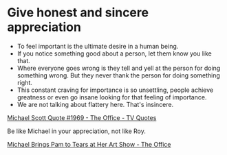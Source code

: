 # Give honest and sincere appreciation

- To feel important is the ultimate desire in a human being.
- If you notice something good about a person, let them know you like that.
- Where everyone goes wrong is they tell and yell at the person for doing something wrong. But they never thank the person for doing something right.
- This constant craving for importance is so unsettling, people achieve greatness or even go insane looking for that feeling of importance.
- We are not talking about flattery here. That's insincere.

[Michael Scott Quote #1969 - The Office - TV Quotes](https://tvquot.es/the-office/quote/6amte5o/)

Be like Michael in your appreciation, not like Roy.

[Michael Brings Pam to Tears at Her Art Show - The Office](https://youtu.be/rAixASB9dEg)
